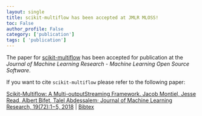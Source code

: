 ```yaml
---
layout: single
title: scikit-multiflow has been accepted at JMLR MLOSS!
toc: False
author_profile: False
category: ['publication']
tags: [ 'publication']
---
```


The paper for [scikit-multiflow](https://scikit-multiflow.github.io/) has been accepted for publication at the *Journal of Machine Learning Research - Machine Learning Open Source Software*.

If you want to cite `scikit-multiflow` please refer to the following paper:

[Scikit-Multiflow: A Multi-outputStreaming Framework. Jacob Montiel, Jesse Read, Albert Bifet, Talel Abdessalem; Journal of Machine Learning Research, 19(72):1−5, 2018](http://jmlr.org/papers/v19/18-251.html) \| [Bibtex](/assets/misc/skmultiflow.bib)